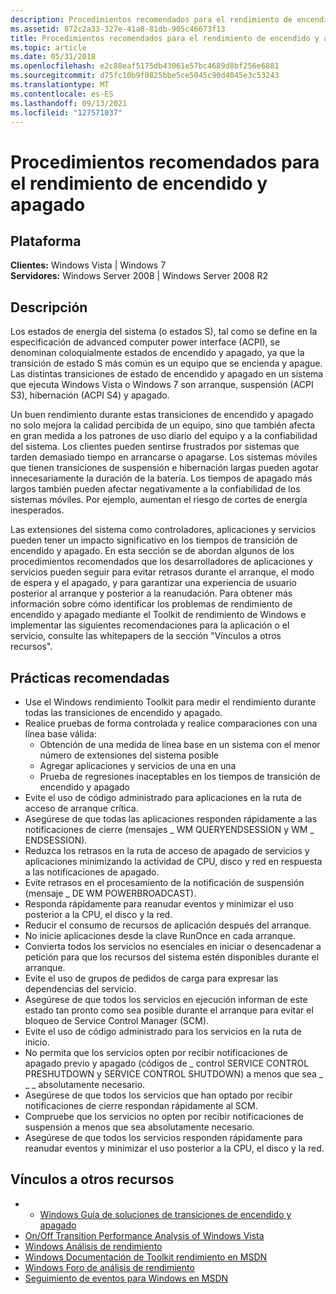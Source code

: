 ```yaml
---
description: Procedimientos recomendados para el rendimiento de encendido y apagado
ms.assetid: 872c2a33-327e-41a8-81db-905c46673f13
title: Procedimientos recomendados para el rendimiento de encendido y apagado
ms.topic: article
ms.date: 05/31/2018
ms.openlocfilehash: e2c88eaf5175db43061e57bc4689d8bf256e6881
ms.sourcegitcommit: d75fc10b9f0825bbe5ce5045c90d4045e3c53243
ms.translationtype: MT
ms.contentlocale: es-ES
ms.lasthandoff: 09/13/2021
ms.locfileid: "127571037"
---
```

# <a name="best-practices-for-onoff-performance"></a>Procedimientos recomendados para el rendimiento de encendido y apagado

## <a name="platform"></a>Plataforma

**Clientes:** Windows Vista \| Windows 7  
**Servidores:** Windows Server 2008 \| Windows Server 2008 R2  

## <a name="description"></a>Descripción

Los estados de energía del sistema (o estados S), tal como se define en la especificación de advanced computer power interface (ACPI), se denominan coloquialmente estados de encendido y apagado, ya que la transición de estado S más común es un equipo que se encienda y apague. Las distintas transiciones de estado de encendido y apagado en un sistema que ejecuta Windows Vista o Windows 7 son arranque, suspensión (ACPI S3), hibernación (ACPI S4) y apagado.

Un buen rendimiento durante estas transiciones de encendido y apagado no solo mejora la calidad percibida de un equipo, sino que también afecta en gran medida a los patrones de uso diario del equipo y a la confiabilidad del sistema. Los clientes pueden sentirse frustrados por sistemas que tarden demasiado tiempo en arrancarse o apagarse. Los sistemas móviles que tienen transiciones de suspensión e hibernación largas pueden agotar innecesariamente la duración de la batería. Los tiempos de apagado más largos también pueden afectar negativamente a la confiabilidad de los sistemas móviles. Por ejemplo, aumentan el riesgo de cortes de energía inesperados.

Las extensiones del sistema como controladores, aplicaciones y servicios pueden tener un impacto significativo en los tiempos de transición de encendido y apagado. En esta sección se de abordan algunos de los procedimientos recomendados que los desarrolladores de aplicaciones y servicios pueden seguir para evitar retrasos durante el arranque, el modo de espera y el apagado, y para garantizar una experiencia de usuario posterior al arranque y posterior a la reanudación. Para obtener más información sobre cómo identificar los problemas de rendimiento de encendido y apagado mediante el Toolkit de rendimiento de Windows e implementar las siguientes recomendaciones para la aplicación o el servicio, consulte las whitepapers de la sección "Vínculos a otros recursos".

## <a name="best-practices"></a>Prácticas recomendadas

-   Use el Windows rendimiento Toolkit para medir el rendimiento durante todas las transiciones de encendido y apagado.
-   Realice pruebas de forma controlada y realice comparaciones con una línea base válida:
    -   Obtención de una medida de línea base en un sistema con el menor número de extensiones del sistema posible
    -   Agregar aplicaciones y servicios de una en una
    -   Prueba de regresiones inaceptables en los tiempos de transición de encendido y apagado
-   Evite el uso de código administrado para aplicaciones en la ruta de acceso de arranque crítica.
-   Asegúrese de que todas las aplicaciones responden rápidamente a las notificaciones de cierre (mensajes \_ WM QUERYENDSESSION y WM \_ ENDSESSION).
-   Reduzca los retrasos en la ruta de acceso de apagado de servicios y aplicaciones minimizando la actividad de CPU, disco y red en respuesta a las notificaciones de apagado.
-   Evite retrasos en el procesamiento de la notificación de suspensión (mensaje \_ DE WM POWERBROADCAST).
-   Responda rápidamente para reanudar eventos y minimizar el uso posterior a la CPU, el disco y la red.
-   Reducir el consumo de recursos de aplicación después del arranque.
-   No inicie aplicaciones desde la clave RunOnce en cada arranque.
-   Convierta todos los servicios no esenciales en iniciar o desencadenar a petición para que los recursos del sistema estén disponibles durante el arranque.
-   Evite el uso de grupos de pedidos de carga para expresar las dependencias del servicio.
-   Asegúrese de que todos los servicios en ejecución informan de este estado tan pronto como sea posible durante el arranque para evitar el bloqueo de Service Control Manager (SCM).
-   Evite el uso de código administrado para los servicios en la ruta de inicio.
-   No permita que los servicios opten por recibir notificaciones de apagado previo y apagado (códigos de \_ control SERVICE CONTROL PRESHUTDOWN y SERVICE CONTROL SHUTDOWN) a menos que sea \_ \_ \_ absolutamente necesario.
-   Asegúrese de que todos los servicios que han optado por recibir notificaciones de cierre respondan rápidamente al SCM.
-   Compruebe que los servicios no opten por recibir notificaciones de suspensión a menos que sea absolutamente necesario.
-   Asegúrese de que todos los servicios responden rápidamente para reanudar eventos y minimizar el uso posterior a la CPU, el disco y la red.

## <a name="links-to-other-resources"></a>Vínculos a otros recursos

-   -   [Windows Guía de soluciones de transiciones de encendido y apagado](/windows-hardware/test/assessments/onoff-transition-performance)
-   [On/Off Transition Performance Analysis of Windows Vista](/windows-hardware/test/assessments/onoff-transition-performance)
-   [Windows Análisis de rendimiento](https://msdn.microsoft.com/performance/default.aspx)
-   [Windows Documentación de Toolkit rendimiento en MSDN](/previous-versions/windows/desktop/xperf/windows-performance-analyzer--wpa-)
-   [Windows Foro de análisis de rendimiento](https://social.msdn.microsoft.com/Forums/wptk_v4/threads/)
-   [Seguimiento de eventos para Windows en MSDN](../etw/event-tracing-portal.md)

 

 
